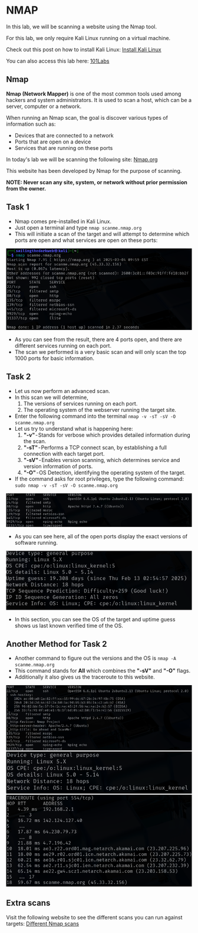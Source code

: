 # NMAP
In this lab, we will be scanning a website using the Nmap tool.

For this lab, we only require Kali Linux running on a virtual machine.

Check out this post on how to install Kali Linux: <a href="https://github.com/sai-kantamuneni/Kali-Linux-Tools/tree/main/1.%20Install%20Kali">Install Kali Linux</a>

You can also access this lab here: <a href="https://www.101labs.net/comptia-security/lab-2-nmap/">101Labs</a>

## Nmap
**Nmap (Network Mapper)** is one of the most common tools used among hackers and system administrators. It is used to scan a host, which can be a server, computer or a network.

When running an Nmap scan, the goal is discover various types of information such as:
* Devices that are connected to a network
* Ports that are open on a device
* Services that are running on these ports

In today's lab we will be scanning the following site: <a href="http://scanme.nmap.org/">Nmap.org</a>

This website has been developed by Nmap for the purpose of scanning.

**NOTE: Never scan any site, system, or network without prior permission from the owner.**

## Task 1
* Nmap comes pre-installed in Kali Linux.
* Just open a terminal and type
`nmap scanme.nmap.org`
* This will initiate a scan of the target and will attempt to determine which ports are open and what services are open on these ports:

<img src="Assets/101-10.png">

* As you can see from the result, there are 4 ports open, and there are different services running on each port.
* The scan we performed is a very basic scan and will only scan the top 1000 ports for basic information.

## Task 2
* Let us now perform an advanced scan.
* In this scan we will determine,
  1. The versions of services running on each port.
  2. The operating system of the webserver running the target site.
* Enter the following command into the terminal
`nmap -v -sT -sV -O scanme.nmap.org`
* Let us try to understand what is happening here:
  1. **"-v"** - Stands for verbose which provides detailed information during the scan.
  2. **"-sT"** - Performs a TCP connect scan, by establishing a full connection with each target port.
  3. **"-sV"** - Enables version scanning, which determines service and version information of ports.
  4. **"-O"** - OS Detection, identifying the operating system of the target.
* If the command asks for root privileges, type the following command:
`sudo nmap -v -sT -sV -O scanme.nmap.org`

<img src="Assets/101-11.png">

* As you can see here, all of the open ports display the exact versions of software running.

<img src="Assets/101-12.png">

* In this section, you can see the OS of the target and uptime guess shows us last known verified time of the OS.

## Another Method for Task 2
* Another command to figure out the versions and the OS is
`nmap -A scanme.nmap.org`
* This command stands for **All** which combines the **"-sV"** and **"-O"** flags.
* Additionally it also gives us the traceroute to this website.

<img src="Assets/101-13.png">

<img src="Assets/101-14.png">

<img src="Assets/101-15.png">

## Extra scans
Visit the following website to see the different scans you can run against targets: <a href="https://nmap.org/book/port-scanning-options.html">Different Nmap scans</a>
